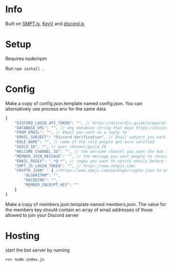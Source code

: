# Info

Built on [SMPT.js](https://www.smtpjs.com/), [KeyV](https://github.com/lukechilds/keyv) and [discord.js](https://discord.js.org/#/)

# Setup

Requires node/npm

Run `npm install .`

# Config

Make a copy of config.json.template named config.json. You can alternatively use process.env for the same data.


```js
{
    "DISCORD_LOGIN_API_TOKEN": "", // https://discordjs.guide/preparations/setting-up-a-bot-application.html#your-token
    "DATABASE_URL": "", // any database string that keyv https://discordjs.guide/keyv/#installation
    "FROM_EMAIL": "", // Email you want as a reply to
    "EMAIL_SUBJECT": "Discord Verification", // Email subject you want
    "ROLE_NAME": "", // name of the role people get once verified
    "GUILD_ID": "", // your channel/guild ID
    "WELCOME_CHANNEL_ID": "", // the welcome channel you want the bot to operate on
    "MEMBER_JOIN_MESSAGE": "", // the message you want people to receive if they aren't in your members.json
    "EMAIL_REGEX": ".*@.*", // regex you want to verify emails before sending, could be domain specific
    "SMPT_JS_LOGIN_TOKEN": "", // https://www.smtpjs.com/
    "CRYPTO_JSON" : { //https://www.npmjs.com/package/crypto-json to encrypt member data, optional
        "ALGORITHM": "",
        "ENCODING": "",
        "MEMBER_ENCRYPT_KEY": ""
    }
}

```

Make a copy of members.json.template named members.json. The value for the members key should contain an array of email addresses of those allowed to join your Discord server

# Hosting

start the bot server by running

`>>> node index.js`
